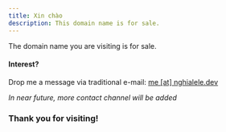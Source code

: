 ```yaml
---
title: Xin chào
description: This domain name is for sale.
---
```


The domain name you are visiting is for sale.


#### Interest?

Drop me a message via traditional e-mail: [me [at] nghialele.dev](mailto://me@nghialele.dev)

*In near future, more contact channel will be added*

### Thank you for visiting!
